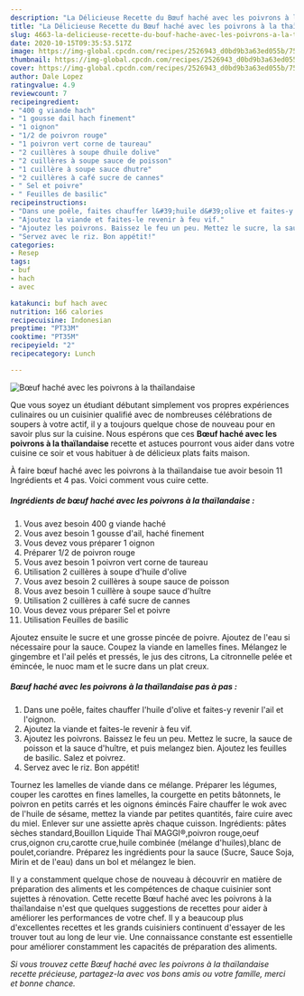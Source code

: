 ```yaml
---
description: "La Délicieuse Recette du Bœuf haché avec les poivrons à la thaïlandaise"
title: "La Délicieuse Recette du Bœuf haché avec les poivrons à la thaïlandaise"
slug: 4663-la-delicieuse-recette-du-bouf-hache-avec-les-poivrons-a-la-thailandaise
date: 2020-10-15T09:35:53.517Z
image: https://img-global.cpcdn.com/recipes/2526943_d0bd9b3a63ed055b/751x532cq70/boeuf-hache-avec-les-poivrons-a-la-thailandaise-photo-principale-de-la-recette.jpg
thumbnail: https://img-global.cpcdn.com/recipes/2526943_d0bd9b3a63ed055b/751x532cq70/boeuf-hache-avec-les-poivrons-a-la-thailandaise-photo-principale-de-la-recette.jpg
cover: https://img-global.cpcdn.com/recipes/2526943_d0bd9b3a63ed055b/751x532cq70/boeuf-hache-avec-les-poivrons-a-la-thailandaise-photo-principale-de-la-recette.jpg
author: Dale Lopez
ratingvalue: 4.9
reviewcount: 7
recipeingredient:
- "400 g viande hach"
- "1 gousse dail hach finement"
- "1 oignon"
- "1/2 de poivron rouge"
- "1 poivron vert corne de taureau"
- "2 cuillères à soupe dhuile dolive"
- "2 cuillères à soupe sauce de poisson"
- "1 cuillère à soupe sauce dhutre"
- "2 cuillères à café sucre de cannes"
- " Sel et poivre"
- " Feuilles de basilic"
recipeinstructions:
- "Dans une poêle, faites chauffer l&#39;huile d&#39;olive et faites-y revenir l&#39;ail et l&#39;oignon."
- "Ajoutez la viande et faites-le revenir à feu vif."
- "Ajoutez les poivrons. Baissez le feu un peu. Mettez le sucre, la sauce de poisson et la sauce d&#39;huître, et puis melangez bien.  Ajoutez les feuilles de basilic. Salez et poivrez."
- "Servez avec le riz. Bon appétit!"
categories:
- Resep
tags:
- buf
- hach
- avec

katakunci: buf hach avec 
nutrition: 166 calories
recipecuisine: Indonesian
preptime: "PT33M"
cooktime: "PT35M"
recipeyield: "2"
recipecategory: Lunch

---
```



![Bœuf haché avec les poivrons à la thaïlandaise](https://img-global.cpcdn.com/recipes/2526943_d0bd9b3a63ed055b/751x532cq70/boeuf-hache-avec-les-poivrons-a-la-thailandaise-photo-principale-de-la-recette.jpg)

Que vous soyez un étudiant débutant simplement vos propres expériences culinaires ou un cuisinier qualifié avec de nombreuses célébrations de soupers à votre actif, il y a toujours quelque chose de nouveau pour en savoir plus sur la cuisine. Nous espérons que ces <strong> Bœuf haché avec les poivrons à la thaïlandaise </strong> recette et astuces pourront vous aider dans votre cuisine ce soir et vous habituer à de délicieux plats faits maison.

<!--inarticleads1-->

À faire bœuf haché avec les poivrons à la thaïlandaise tue avoir besoin 11 Ingrédients et 4 pas. Voici comment vous cuire cette.

##### Ingrédients de bœuf haché avec les poivrons à la thaïlandaise :

1. Vous avez besoin 400 g viande haché
1. Vous avez besoin 1 gousse d&#39;ail, haché finement
1. Vous devez vous préparer 1 oignon
1. Préparer 1/2 de poivron rouge
1. Vous avez besoin 1 poivron vert corne de taureau
1. Utilisation 2 cuillères à soupe d&#39;huile d&#39;olive
1. Vous avez besoin 2 cuillères à soupe sauce de poisson
1. Vous avez besoin 1 cuillère à soupe sauce d&#39;huître
1. Utilisation 2 cuillères à café sucre de cannes
1. Vous devez vous préparer  Sel et poivre
1. Utilisation  Feuilles de basilic


Ajoutez ensuite le sucre et une grosse pincée de poivre. Ajoutez de l&#39;eau si nécessaire pour la sauce. Coupez la viande en lamelles fines. Mélangez le gingembre et l&#39;ail pelés et pressés, le jus des citrons, La citronnelle pelée et émincée, le nuoc mam et le sucre dans un plat creux. 

<!--inarticleads2-->

##### Bœuf haché avec les poivrons à la thaïlandaise pas à pas :

1. Dans une poêle, faites chauffer l&#39;huile d&#39;olive et faites-y revenir l&#39;ail et l&#39;oignon.
1. Ajoutez la viande et faites-le revenir à feu vif.
1. Ajoutez les poivrons. Baissez le feu un peu. Mettez le sucre, la sauce de poisson et la sauce d&#39;huître, et puis melangez bien.  Ajoutez les feuilles de basilic. Salez et poivrez.
1. Servez avec le riz. Bon appétit!


Tournez les lamelles de viande dans ce mélange. Préparer les légumes, couper les carottes en fines lamelles, la courgette en petits bâtonnets, le poivron en petits carrés et les oignons émincés Faire chauffer le wok avec de l&#39;huile de sésame, mettez la viande par petites quantités, faire cuire avec du miel. Enlever sur une assiette après chaque cuisson. Ingrédients: pâtes sèches standard,Bouillon Liquide Thaï MAGGI®,poivron rouge,oeuf crus,oignon cru,carotte crue,huile combinée (mélange d&#39;huiles),blanc de poulet,coriandre. Préparez les ingrédients pour la sauce (Sucre, Sauce Soja, Mirin et de l&#39;eau) dans un bol et mélangez le bien. 

<!--inarticleads1-->

<p>
Il y a constamment quelque chose de nouveau à découvrir en matière de préparation des aliments et les compétences de chaque cuisinier sont sujettes à rénovation. Cette recette Bœuf haché avec les poivrons à la thaïlandaise n'est que quelques suggestions de recettes pour aider à améliorer les performances de votre chef. Il y a beaucoup plus d'excellentes recettes et les grands cuisiniers continuent d'essayer de les trouver tout au long de leur vie. Une connaissance constante est essentielle pour améliorer constamment les capacités de préparation des aliments.
</p>

<p>
<i>Si vous trouvez cette Bœuf haché avec les poivrons à la thaïlandaise recette précieuse, partagez-la avec vos bons amis ou votre famille, merci et bonne chance.</i>
</p>
